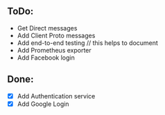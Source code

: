 
## ToDo:

- Get Direct messages
- Add Client Proto messages
- Add end-to-end testing // this helps to document
- Add Prometheus exporter
- Add Facebook login

## Done:
- [x] Add Authentication service
- [x] Add Google Login